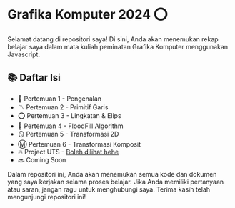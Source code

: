 # Grafika Komputer 2024 ⭕
Selamat datang di repositori saya! Di sini, Anda akan menemukan rekap belajar saya dalam mata kuliah peminatan Grafika Komputer menggunakan Javascript.

## 📚 Daftar Isi
- 📝 Pertemuan 1 - Pengenalan
- 〽️ Pertemuan 2 - Primitif Garis
- ⭕ Pertemuan 3 - Lingkatan & Elips
- 🌈 Pertemuan 4 - FloodFill Algorithm
- 🪞 Pertemuan 5 - Transformasi 2D
- Ⓜ️ Pertemuan 6 - Transformasi Komposit
- 🔥 Project UTS - [Boleh dilihat hehe](https://github.com/Elmosius/UI-Animation)
- 🔜 Coming Soon

Dalam repositori ini, Anda akan menemukan semua kode dan dokumen yang saya kerjakan selama proses belajar. Jika Anda memiliki pertanyaan atau saran, jangan ragu untuk menghubungi saya.
Terima kasih telah mengunjungi repositori ini!
